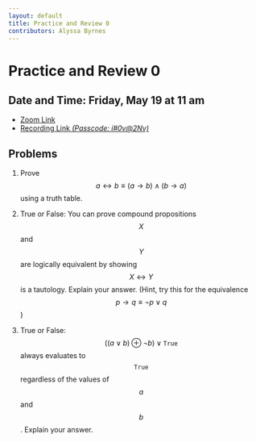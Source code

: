 ```yaml
---
layout: default
title: Practice and Review 0
contributors: Alyssa Byrnes
---
```


# Practice and Review 0
## Date and Time: Friday, May 19 at 11 am
* [Zoom Link](https://unc.zoom.us/j/97009190129)
* [Recording Link *(Passcode: i#0v@2Nv)*](https://unc.zoom.us/rec/share/5VmDeWzVKG5GJkfOC9Sx6sdJKHqJfa72ksNGBgexyi14gl1QCpF0EPuWrQysO2-K.0s_7NNCeMt8Lfv-5?startTime=1684508387000)

## Problems
1. Prove $$a \leftrightarrow b \equiv (a \rightarrow b) \land (b \rightarrow a)$$ using a truth table.

2. True or False: You can prove compound propositions $$X$$ and $$Y$$ are logically equivalent by showing $$X \leftrightarrow Y$$ is a tautology. Explain your answer.
(Hint, try this for the equivalence $$p \rightarrow q \equiv \neg p \lor q$$)

3. True or False: $$((a \lor b) \oplus \neg b) \lor \texttt{True}$$ always evaluates to $$\texttt{True}$$ regardless of the values of $$a$$ and $$b$$. Explain your answer.
